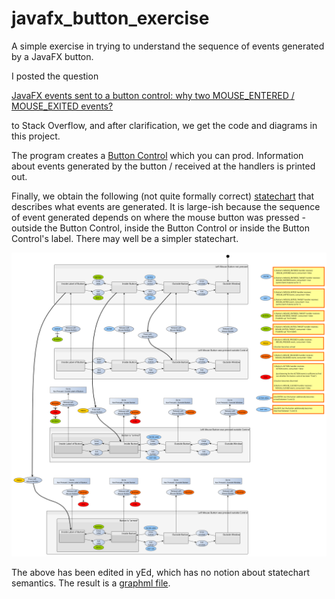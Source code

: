 # javafx_button_exercise

A simple exercise in trying to understand the sequence of events generated by a JavaFX button.

I posted the question

[JavaFX events sent to a button control: why two MOUSE_ENTERED / MOUSE_EXITED events?](https://stackoverflow.com/questions/79059318/javafx-events-sent-to-a-button-control-why-two-mouse-entered-mouse-exited-eve/)

to Stack Overflow, and after clarification, we get the code and diagrams in this project.

The program creates a [Button Control](https://openjfx.io/javadoc/23/javafx.controls/javafx/scene/control/Button.html) which you can prod. Information about events generated by the button / received at the handlers is printed out.

Finally, we obtain the following (not quite formally correct) [statechart](https://en.wikipedia.org/wiki/UML_state_machine) that describes what events are generated. It is large-ish because the sequence of event generated depends on where the mouse button was pressed - outside the Button Control, inside the Button Control or inside the Button Control's label. There may well be a simpler statechart.

![Button Control statechart](doc/Button%20state%20machine.png)

The above has been edited in yEd, which has no notion about statechart semantics. The result is a [graphml file](doc/Button%20state%20machine.graphml).
